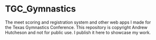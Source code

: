 # TGC_Gymnastics
The meet scoring and registration system and other web apps I made for the Texas Gymnastics Conference. This repository is copyright Andrew Hutcheson and not for public use. I publish it here to showcase my work. 

